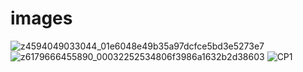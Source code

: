 # images

![z4594049033044_01e6048e49b35a97dcfce5bd3e5273e7](https://github.com/xgdieu/images/assets/7147826/a618aaaf-55f8-44f7-9cc8-10e54ed96d0d)
![z6179666455890_00032252534806f3986a1632b2d38603](https://github.com/user-attachments/assets/127f0ce5-491c-4238-8671-5c6d659be84d)
![CP1](https://github.com/user-attachments/assets/d5834e49-e3bb-4859-a870-acf84f4ef3eb)
